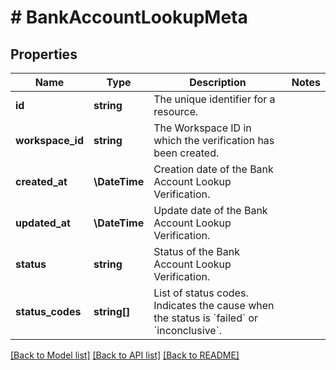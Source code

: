 # # BankAccountLookupMeta

## Properties

Name | Type | Description | Notes
------------ | ------------- | ------------- | -------------
**id** | **string** | The unique identifier for a resource. |
**workspace_id** | **string** | The Workspace ID in which the verification has been created. |
**created_at** | **\DateTime** | Creation date of the Bank Account Lookup Verification. |
**updated_at** | **\DateTime** | Update date of the Bank Account Lookup Verification. |
**status** | **string** | Status of the Bank Account Lookup Verification. |
**status_codes** | **string[]** | List of status codes. Indicates the cause when the status is &#x60;failed&#x60; or &#x60;inconclusive&#x60;. |

[[Back to Model list]](../../README.md#models) [[Back to API list]](../../README.md#endpoints) [[Back to README]](../../README.md)
